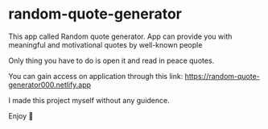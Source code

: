 # random-quote-generator

This app called Random quote generator.
App can provide you with meaningful and motivational quotes by well-known people

Only thing you have to do is open it and read in peace quotes.

You can gain access on application through this link: https://random-quote-generator000.netlify.app

I made this project myself without any guidence.

Enjoy 💙
